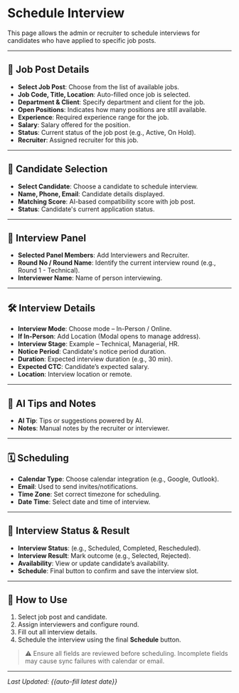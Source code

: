 # Schedule Interview

This page allows the admin or recruiter to schedule interviews for candidates who have applied to specific job posts.

---

## 🧾 Job Post Details

- **Select Job Post**: Choose from the list of available jobs.
- **Job Code, Title, Location**: Auto-filled once job is selected.
- **Department & Client**: Specify department and client for the job.
- **Open Positions**: Indicates how many positions are still available.
- **Experience**: Required experience range for the job.
- **Salary**: Salary offered for the position.
- **Status**: Current status of the job post (e.g., Active, On Hold).
- **Recruiter**: Assigned recruiter for this job.

---

## 👤 Candidate Selection

- **Select Candidate**: Choose a candidate to schedule interview.
- **Name, Phone, Email**: Candidate details displayed.
- **Matching Score**: AI-based compatibility score with job post.
- **Status**: Candidate's current application status.

---

## 👥 Interview Panel

- **Selected Panel Members**: Add Interviewers and Recruiter.
- **Round No / Round Name**: Identify the current interview round (e.g., Round 1 - Technical).
- **Interviewer Name**: Name of person interviewing.

---

## 🛠️ Interview Details

- **Interview Mode**: Choose mode – In-Person / Online.
- **If In-Person**: Add Location (Modal opens to manage address).
- **Interview Stage**: Example – Technical, Managerial, HR.
- **Notice Period**: Candidate's notice period duration.
- **Duration**: Expected interview duration (e.g., 30 min).
- **Expected CTC**: Candidate’s expected salary.
- **Location**: Interview location or remote.

---

## 🧠 AI Tips and Notes

- **AI Tip**: Tips or suggestions powered by AI.
- **Notes**: Manual notes by the recruiter or interviewer.

---

## 🗓️ Scheduling

- **Calendar Type**: Choose calendar integration (e.g., Google, Outlook).
- **Email**: Used to send invites/notifications.
- **Time Zone**: Set correct timezone for scheduling.
- **Date Time**: Select date and time of interview.

---

## 🔄 Interview Status & Result

- **Interview Status**: (e.g., Scheduled, Completed, Rescheduled).
- **Interview Result**: Mark outcome (e.g., Selected, Rejected).
- **Availability**: View or update candidate’s availability.
- **Schedule**: Final button to confirm and save the interview slot.

---

## 🧩 How to Use

1. Select job post and candidate.
2. Assign interviewers and configure round.
3. Fill out all interview details.
4. Schedule the interview using the final **Schedule** button.

> ⚠️ Ensure all fields are reviewed before scheduling. Incomplete fields may cause sync failures with calendar or email.

---

_Last Updated: {{auto-fill latest date}}_
